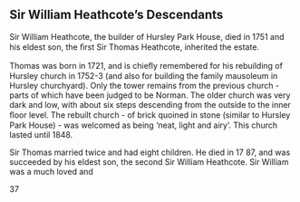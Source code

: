 ## Sir William Heathcote’s Descendants

 

 





Sir William Heathcote, the builder of Hursley
Park House, died in 1751 and his eldest son,
the ﬁrst Sir Thomas Heathcote, inherited the
estate.

Thomas was born in 1721, and is chieﬂy
remembered for his rebuilding of Hursley
church in 1752-3 (and also for building the
family mausoleum in Hursley churchyard).
Only the tower remains from the previous
church - parts of which have been judged to be
Norman. The older church was very dark and
low, with about six steps descending from the
outside to the inner ﬂoor level. The rebuilt
church - of brick quoined in stone (similar to
Hursley Park House) - was welcomed as being
‘neat, light and airy’. This church lasted until
1848.

Sir Thomas married twice and had eight
children. He died in 17 87, and was succeeded
by his eldest son, the second Sir William
Heathcote. Sir William was a much loved and

37

 



